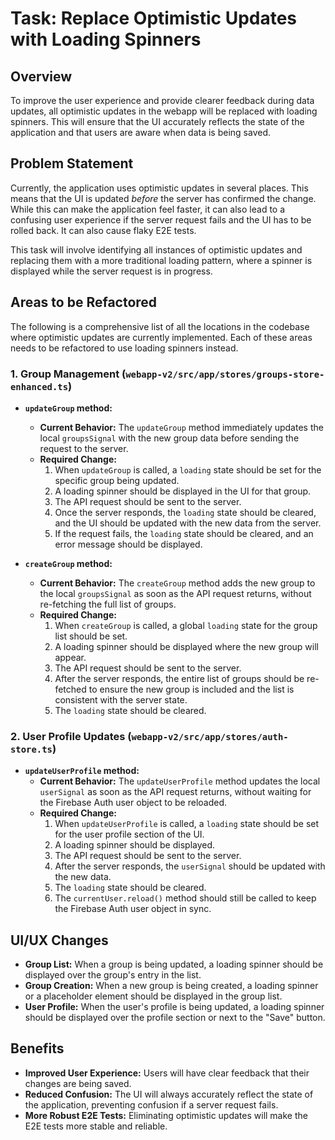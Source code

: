# Task: Replace Optimistic Updates with Loading Spinners

## Overview

To improve the user experience and provide clearer feedback during data updates, all optimistic updates in the webapp will be replaced with loading spinners. This will ensure that the UI accurately reflects the state of the application and that users are aware when data is being saved.

## Problem Statement

Currently, the application uses optimistic updates in several places. This means that the UI is updated *before* the server has confirmed the change. While this can make the application feel faster, it can also lead to a confusing user experience if the server request fails and the UI has to be rolled back. It can also cause flaky E2E tests.

This task will involve identifying all instances of optimistic updates and replacing them with a more traditional loading pattern, where a spinner is displayed while the server request is in progress.

## Areas to be Refactored

The following is a comprehensive list of all the locations in the codebase where optimistic updates are currently implemented. Each of these areas needs to be refactored to use loading spinners instead.

### 1. Group Management (`webapp-v2/src/app/stores/groups-store-enhanced.ts`)

*   **`updateGroup` method:**
    *   **Current Behavior:** The `updateGroup` method immediately updates the local `groupsSignal` with the new group data before sending the request to the server.
    *   **Required Change:**
        1.  When `updateGroup` is called, a `loading` state should be set for the specific group being updated.
        2.  A loading spinner should be displayed in the UI for that group.
        3.  The API request should be sent to the server.
        4.  Once the server responds, the `loading` state should be cleared, and the UI should be updated with the new data from the server.
        5.  If the request fails, the `loading` state should be cleared, and an error message should be displayed.

*   **`createGroup` method:**
    *   **Current Behavior:** The `createGroup` method adds the new group to the local `groupsSignal` as soon as the API request returns, without re-fetching the full list of groups.
    *   **Required Change:**
        1.  When `createGroup` is called, a global `loading` state for the group list should be set.
        2.  A loading spinner should be displayed where the new group will appear.
        3.  The API request should be sent to the server.
        4.  After the server responds, the entire list of groups should be re-fetched to ensure the new group is included and the list is consistent with the server state.
        5.  The `loading` state should be cleared.

### 2. User Profile Updates (`webapp-v2/src/app/stores/auth-store.ts`)

*   **`updateUserProfile` method:**
    *   **Current Behavior:** The `updateUserProfile` method updates the local `userSignal` as soon as the API request returns, without waiting for the Firebase Auth user object to be reloaded.
    *   **Required Change:**
        1.  When `updateUserProfile` is called, a `loading` state should be set for the user profile section of the UI.
        2.  A loading spinner should be displayed.
        3.  The API request should be sent to the server.
        4.  After the server responds, the `userSignal` should be updated with the new data.
        5.  The `loading` state should be cleared.
        6.  The `currentUser.reload()` method should still be called to keep the Firebase Auth user object in sync.

## UI/UX Changes

*   **Group List:** When a group is being updated, a loading spinner should be displayed over the group's entry in the list.
*   **Group Creation:** When a new group is being created, a loading spinner or a placeholder element should be displayed in the group list.
*   **User Profile:** When the user's profile is being updated, a loading spinner should be displayed over the profile section or next to the "Save" button.

## Benefits

*   **Improved User Experience:** Users will have clear feedback that their changes are being saved.
*   **Reduced Confusion:** The UI will always accurately reflect the state of the application, preventing confusion if a server request fails.
*   **More Robust E2E Tests:** Eliminating optimistic updates will make the E2E tests more stable and reliable.
